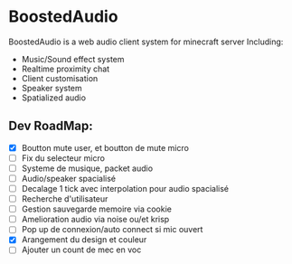 # BoostedAudio

BoostedAudio is a web audio client system for minecraft server
Including:
- Music/Sound effect system
- Realtime proximity chat
- Client customisation
- Speaker system
- Spatialized audio


Dev RoadMap:
----
- [x] Boutton mute user, et boutton de mute micro
- [ ] Fix du selecteur micro
- [ ] Systeme de musique, packet audio
- [ ] Audio/speaker spacialisé
- [ ] Decalage 1 tick avec interpolation pour audio spacialisé
- [ ] Recherche d'utilisateur
- [ ] Gestion sauvegarde memoire via cookie
- [ ] Amelioration audio via noise ou/et krisp
- [ ] Pop up de connexion/auto connect si mic ouvert
- [x] Arangement du design et couleur
- [ ] Ajouter un count de mec en voc